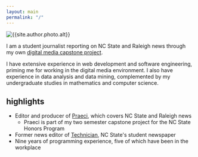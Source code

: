 ```yaml
---
layout: main
permalink: "/"
---
```


![{{site.author.photo.alt}}][Carter]

I am a student journalist reporting on NC State and Raleigh news through my own [digital media capstone project][praeci].

I have extensive experience in web development and software engineering, priming me for working in the digital media environment. I also have experience in data analysis and data mining, complemented by my undergraduate studies in mathematics and computer science.

## highlights

* Editor and producer of [Praeci][praeci], which covers NC State and Raleigh news
    * Praeci is part of my two semester capstone project for the NC State Honors Program
* Former news editor of [Technician][technician], NC State's student newspaper
* Nine years of programming experience, five of which have been in the workplace

[praeci]: {{site.praeci_link}}
[Technician]: {{site.technician_link}}
[Carter]: {{site.author.photo.path}} "{{site.author.photo.title}}"